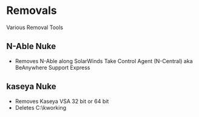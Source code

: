 # Removals
Various Removal Tools

## N-Able Nuke
* Removes N-Able along SolarWinds Take Control Agent (N-Central) aka BeAnywhere Support Express

## kaseya Nuke
* Removes Kaseya VSA 32 bit or 64 bit
* Deletes C:\kworking
